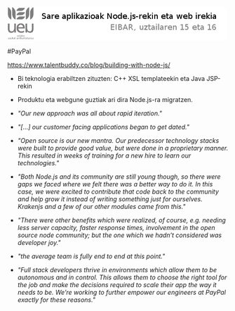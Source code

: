 ![Alt text](https://raw.githubusercontent.com/jimakker/Sare-aplikazioak-Node.js-rekin-eta-web-irekia/master/irudiak/goiburua.png)

#PayPal

<https://www.talentbuddy.co/blog/building-with-node-js/>


* Bi teknologia erabiltzen zituzten: C++ XSL templateekin eta Java JSP-rekin
    
* Produktu eta webgune guztiak ari dira Node.js-ra migratzen.

* *"Our new approach was all about rapid iteration."*

* *"[...] our customer facing applications began to get dated."*

* *"Open source is our new mantra. Our predecessor technology stacks were built to provide good value, but were done in a proprietary manner. This resulted in weeks of training for a new hire to learn our technologies."*

* *"Both Node.js and its community are still young though, so there were gaps we faced where we felt there was a better way to do it. In this case, we were excited to contribute that code back to the community and help grow it instead of writing something just for ourselves. Krakenjs and a few of our other modules came from this."*

* *"There were other benefits which were realized, of course, e.g. needing less server capacity, faster response times, involvement in the open source node community; but the one which we hadn’t considered was developer joy."*

* *"the average team is fully end to end at this point."*

* *"Full stack developers thrive in environments which allow them to be autonomous and in control. This allows them to choose the right tool for the job and make the decisions required to scale their app the way it needs to be. We’re working to further empower our engineers at PayPal exactly for these reasons."*